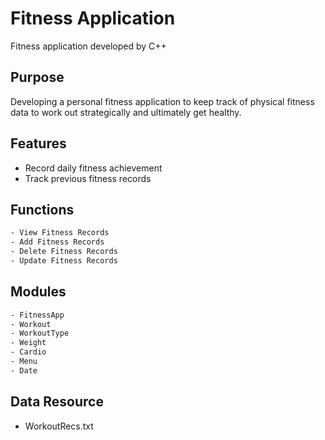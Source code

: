 # Fitness Application
Fitness application developed by C++

## Purpose
Developing a personal fitness application to keep track of physical fitness data to work out strategically and ultimately get healthy.

## Features
- Record daily fitness achievement
- Track previous fitness records

## Functions
```bash 
- View Fitness Records
- Add Fitness Records
- Delete Fitness Records
- Update Fitness Records
```

## Modules
```bash
- FitnessApp
- Workout
- WorkoutType
- Weight
- Cardio
- Menu
- Date
```

## Data Resource
- WorkoutRecs.txt
